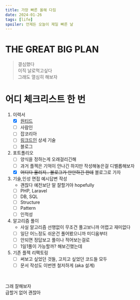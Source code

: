 ```yaml
---
title: 가장 빠른 올해 다짐
date: 2024-01-26
tags: [life]
spoiler: 언제든 오늘이 제일 빠른 날
---
```


# THE GREAT BIG PLAN
> 결심했다  
> 이직
날로먹고싶다  
그래도 열심히 해보자

# 어디 체크리스트 한 번
1. 이력서
    - [x] [원티드](https://www.wanted.co.kr/community/profile/j8P6yTcE6WqtRxpfstRRKe)
    - [ ] 사람인
    - [ ] 잡코리아
    - [ ] [링크드인](https://www.linkedin.com/in/ej-h-b8b2a9203/) 상세 기술
    - [ ] 블로그
1. 포트폴리오
    - [ ] 양식을 정하는게 오래걸리긴해
    - [ ] 과거 플젝은 기억이 안나긴 하지만 작성해놓은걸 디벨롭해보자
    - [x] ~~어디다 올리지.. 블로그가 만만하긴 한데~~ 블로그로 가자
1. 기술,인성 면접 예시답변 작성
    - 괜찮다 예전보단 말 잘할거야 hopefully
    - [ ] PHP, Laravel
    - [ ] DB, SQL
    - [ ] Structure
    - [ ] Pattern
    - [ ] 인적성
1. 알고리즘 풀이
    - 사실 알고리즘 선행없이 무조건 풀고보니까 어렵고 재미없다
    - [ ] 일단 어느정도 쉬운건 풀어봤으니까 미디움부터
    - [ ] 안되면 정답보고 풀이나 적어보는걸로
    - [ ] 1일1풀이 가능할까? 해보긴했는데
1. 기존 플젝 리팩토링
    - [ ] 써보고 싶었던 것들, 고치고 싶었던 코드들 모두
    - [ ] 문서 작성도 이번엔 철저하게 (aka 설계)

&nbsp;

그래 잘해보자  
급할거 없어 괜찮아